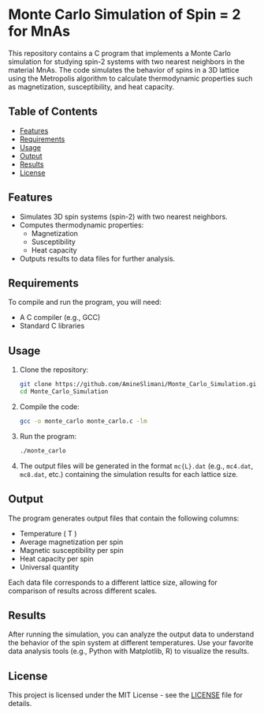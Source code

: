 # Monte Carlo Simulation of Spin = 2 for MnAs

This repository contains a C program that implements a Monte Carlo simulation for studying spin-2 systems with two nearest neighbors in the material MnAs. The code simulates the behavior of spins in a 3D lattice using the Metropolis algorithm to calculate thermodynamic properties such as magnetization, susceptibility, and heat capacity.

## Table of Contents

- [Features](#features)
- [Requirements](#requirements)
- [Usage](#usage)
- [Output](#output)
- [Results](#results)
- [License](#license)

## Features

- Simulates 3D spin systems (spin-2) with two nearest neighbors.
- Computes thermodynamic properties:
  - Magnetization
  - Susceptibility
  - Heat capacity
- Outputs results to data files for further analysis.

## Requirements

To compile and run the program, you will need:

- A C compiler (e.g., GCC)
- Standard C libraries

## Usage

1. Clone the repository:
   ```bash
   git clone https://github.com/AmineSlimani/Monte_Carlo_Simulation.git
   cd Monte_Carlo_Simulation
   ```

2. Compile the code:
   ```bash
   gcc -o monte_carlo monte_carlo.c -lm
   ```

3. Run the program:
   ```bash
   ./monte_carlo
   ```

4. The output files will be generated in the format `mc{L}.dat` (e.g., `mc4.dat`, `mc8.dat`, etc.) containing the simulation results for each lattice size.

## Output

The program generates output files that contain the following columns:

- Temperature \( T \)
- Average magnetization per spin
- Magnetic susceptibility per spin
- Heat capacity per spin
- Universal quantity

Each data file corresponds to a different lattice size, allowing for comparison of results across different scales.

## Results

After running the simulation, you can analyze the output data to understand the behavior of the spin system at different temperatures. Use your favorite data analysis tools (e.g., Python with Matplotlib, R) to visualize the results.

## License

This project is licensed under the MIT License - see the [LICENSE](LICENSE) file for details.
